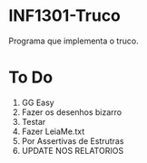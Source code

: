 # INF1301-Truco
Programa que implementa o truco.

# To Do
1. GG Easy
2. Fazer os desenhos bizarro
3. Testar
4. Fazer LeiaMe.txt
5. Por Assertivas de Estrutras
6. UPDATE NOS RELATORIOS
